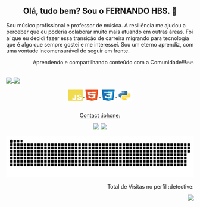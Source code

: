 <h2 align="center"> Olá, tudo bem? Sou o FERNANDO HBS. 👋 </h2>
   
<div>
<p align="start">Sou músico profissional e professor de música. A resiliência me ajudou a perceber que eu poderia colaborar muito mais atuando em outras áreas. Foi aí que eu decidi fazer essa transição de carreira migrando para tecnologia que é algo que sempre gostei e me interessei. Sou um eterno aprendiz, com uma vontade incomensurável de seguir em frente.</p>
<p align="end">Aprendendo e compartilhando conteúdo com a Comunidade!!!🔥🔥</p>
   
##  
</div>

<div>
<a href="https://github.com/fehbs">
  <img height="180em"   align="center" src="https://github-readme-stats.vercel.app/api?username=fehbs&show_icons=true&theme=react&include_all_commits=true&count_private=true"/>
  <img height="180em"  align="center" src="https://github-readme-stats.vercel.app/api/top-langs/?username=fehbs&layout=compact&langs_count=7&theme=react" />
</div>
   
<div align="center"> 
<div style="display: inline_block"><br>
<img align="center" alt="fehbs-Js" height="30" width="40" src="https://raw.githubusercontent.com/devicons/devicon/master/icons/javascript/javascript-plain.svg">
<img align="center" alt="HTML" height="30" width="40" src="https://raw.githubusercontent.com/devicons/devicon/master/icons/html5/html5-original.svg">
<img align="center" alt="CSS" height="30" width="40" src="https://raw.githubusercontent.com/devicons/devicon/master/icons/css3/css3-original.svg">
<img align="center" alt="Python" height="30" width="40" src="https://raw.githubusercontent.com/devicons/devicon/master/icons/python/python-original.svg">
</div>

##
   
<div>
  Contact :iphone:

  <a href = "mailto:fernandobailao@gmail.com"><img src="https://img.shields.io/badge/Gmail-D14836?style=for-the-badge&logo=gmail&logoColor=white" target="_blank"></a>
  <a href="https://www.linkedin.com/in/https://www.linkedin.com/in/fernandohbs/-4824b01a7/" target="_blank"><img src="https://img.shields.io/badge/-LinkedIn-%230077B5?style=for-the-badge&logo=linkedin&logoColor=white" target="_blank"></a> 
 
   
  ![Snake animation](https://github.com/fehbs/fehbs/blob/output/github-contribution-grid-snake.svg)
    
   <p align="end"> Total de Visitas no perfil :detective: <br> </p>
   <p align="end">
   <img alingn="end" src="https://profile-counter.glitch.me/fehbs/count.svg" />
 </div>

   


   
  


 
 


 
 

